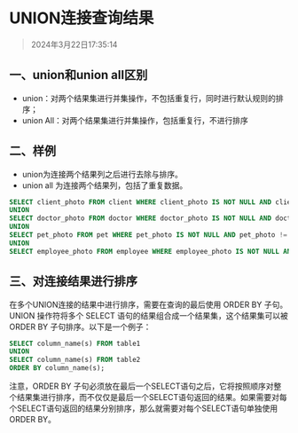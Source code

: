 # UNION连接查询结果

> 2024年3月22日17:35:14

## 一、union和union all区别

* union：对两个结果集进行并集操作，不包括重复行，同时进行默认规则的排序；
* union All：对两个结果集进行并集操作，包括重复行，不进行排序

## 二、样例

* union为连接两个结果列之后进行去除与排序。
* union all 为连接两个结果列，包括了重复数据。

```sql
SELECT client_photo FROM client WHERE client_photo IS NOT NULL AND client_photo != ''
UNION
SELECT doctor_photo FROM doctor WHERE doctor_photo IS NOT NULL AND doctor_photo != ''
UNION
SELECT pet_photo FROM pet WHERE pet_photo IS NOT NULL AND pet_photo != ''
UNION
SELECT employee_photo FROM employee WHERE employee_photo IS NOT NULL AND employee_photo != ''
```

## 三、对连接结果进行排序

在多个UNION连接的结果中进行排序，需要在查询的最后使用 ORDER BY 子句。UNION 操作符将多个 SELECT 语句的结果组合成一个结果集，这个结果集可以被 ORDER BY 子句排序。以下是一个例子：

```sql
SELECT column_name(s) FROM table1
UNION
SELECT column_name(s) FROM table2
ORDER BY column_name(s);
```
注意，ORDER BY 子句必须放在最后一个SELECT语句之后，它将按照顺序对整个结果集进行排序，而不仅仅是最后一个SELECT语句返回的结果。如果需要对每个SELECT语句返回的结果分别排序，那么就需要对每个SELECT语句单独使用ORDER BY。